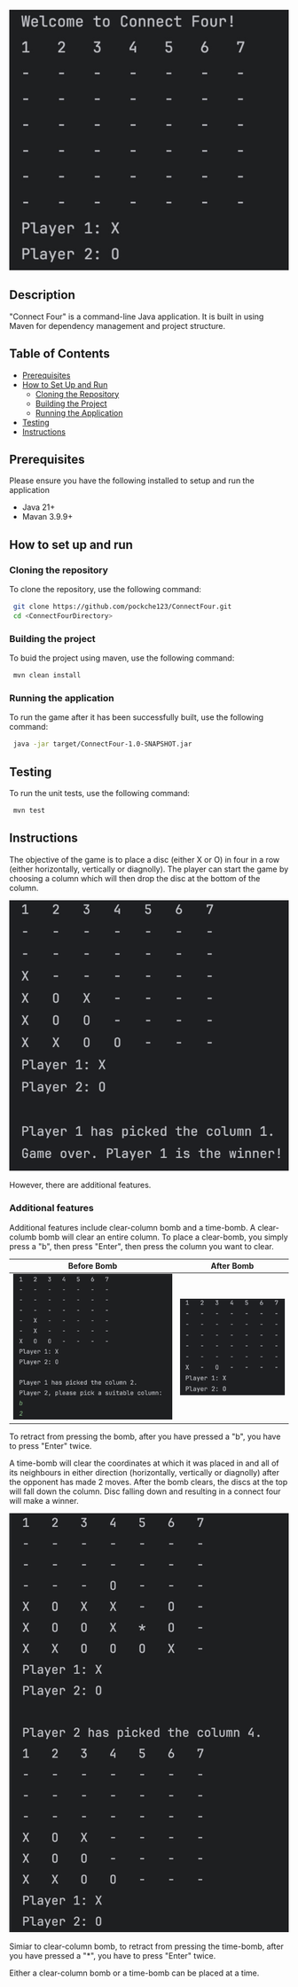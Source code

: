 

![Set up Image](./images/setup.jpg)

## Description 

"Connect Four" is a command-line Java application. It is built in using Maven for dependency management and project structure. 


## Table of Contents

- [Prerequisites](#prerequisites)
- [How to Set Up and Run](#how-to-set-up-and-run)
  - [Cloning the Repository](#cloning-the-repository)
  - [Building the Project](#building-the-project)
  - [Running the Application](#running-the-application)
- [Testing](#testing)
- [Instructions](#instuctions)


## Prerequisites 

Please ensure you have the following installed to setup and run the application

- Java 21+
- Mavan 3.9.9+

## How to set up and run

### Cloning the repository 

To clone the repository, use the following command: 

 ```bash
  git clone https://github.com/pockche123/ConnectFour.git
  cd <ConnectFourDirectory>
  ```

### Building the project 

To buid the project using maven, use the following command: 

 ```bash
  mvn clean install 
  ```

### Running the application 

To run the game after it has been successfully built, use the following command: 

 ```bash
  java -jar target/ConnectFour-1.0-SNAPSHOT.jar
  ```

## Testing 

To run the unit tests, use the following command: 

 ```bash
  mvn test
  ```

## Instructions 

The objective of the game is to place a disc (either X or O) in four in a row (either horizontally, vertically or diagnolly). The player can start the game by choosing a column which will then drop the disc at the bottom of the column.

![Winner](./images/winner.png)

However, there are additional features. 

### Additional features 

Additional features include clear-column bomb and a time-bomb. 
A clear-columb bomb will clear an entire column. To place a clear-bomb, you simply press a "b", then press "Enter", then press the column you want to clear. 
 
| Before Bomb | After Bomb |
|-------------|------------|
| ![Before bomb](./images/beforeBomb.png) | ![After bomb](./images/bombAftermath.png) |



To retract from pressing the bomb, after you have pressed a "b", you have to press "Enter" twice. 


A time-bomb will clear the coordinates at which it was placed in and all of its neighbours in either direction (horizontally, vertically or diagnolly) after the opponent has made 2 moves. After the bomb clears, the discs at the top will fall down the column. Disc falling down and resulting in a connect four will make a winner. 

![Time bomb](./images/timeBomb.png)


Simiar to clear-column bomb, to retract from pressing the time-bomb, after you have pressed a "*", you have to press "Enter" twice. 

Either a clear-column bomb or a time-bomb can be placed at a time.












 


